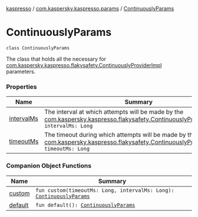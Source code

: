 [kaspresso](../../index.md) / [com.kaspersky.kaspresso.params](../index.md) / [ContinuouslyParams](./index.md)

# ContinuouslyParams

`class ContinuouslyParams`

The class that holds all the necessary for [com.kaspersky.kaspresso.flakysafety.ContinuouslyProviderImpl](../../com.kaspersky.kaspresso.flakysafety/-continuously-provider-impl/index.md) parameters.

### Properties

| Name | Summary |
|---|---|
| [intervalMs](interval-ms.md) | The interval at which attempts will be made by the [com.kaspersky.kaspresso.flakysafety.ContinuouslyProviderImpl](../../com.kaspersky.kaspresso.flakysafety/-continuously-provider-impl/index.md).`var intervalMs: Long` |
| [timeoutMs](timeout-ms.md) | The timeout during which attempts will be made by the [com.kaspersky.kaspresso.flakysafety.ContinuouslyProviderImpl](../../com.kaspersky.kaspresso.flakysafety/-continuously-provider-impl/index.md).`var timeoutMs: Long` |

### Companion Object Functions

| Name | Summary |
|---|---|
| [custom](custom.md) | `fun custom(timeoutMs: Long, intervalMs: Long): `[`ContinuouslyParams`](./index.md) |
| [default](default.md) | `fun default(): `[`ContinuouslyParams`](./index.md) |
